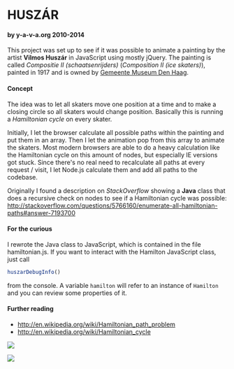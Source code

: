 # HUSZÁR
#### by y-a-v-a.org 2010-2014

This project was set up to see if it was possible to animate a painting by the artist __Vilmos Huszár__ in JavaScript using mostly jQuery. The painting is called _Compositie II (schaatsenrijders)_ (_Composition II (ice skaters)_), painted in 1917 and is owned by [Gemeente Museum Den Haag](http://www.gemeentemuseum.nl/collection/item/6847).

#### Concept

The idea was to let all skaters move one position at a time and to make a closing circle so all skaters would change position. Basically this is running a _Hamiltonian cycle_ on every skater.

Initially, I let the browser calculate all possible paths within the painting and put them in an array. Then I let the animation pop from this array to animate the skaters. Most modern browsers are able to do a heavy calculation like the Hamiltonian cycle on this amount of nodes, but especially IE versions got stuck. Since there's no real need to recalculate all paths at every request / visit, I let Node.js calculate them and add all paths to the codebase.

Originally I found a description on _StackOverflow_ showing a __Java__ class that does a recursive check on nodes to see if a Hamiltonian cycle was possible: http://stackoverflow.com/questions/5766160/enumerate-all-hamiltonian-paths#answer-7193700

#### For the curious

I rewrote the Java class to JavaScript, which is contained in the file hamiltonian.js. If you want to interact with the Hamilton JavaScript class, just call

```javascript
huszarDebugInfo()
```

from the console. A variable ```hamilton``` will refer to an instance of ```Hamilton``` and you can review some properties of it.


#### Further reading

* http://en.wikipedia.org/wiki/Hamiltonian_path_problem
* http://en.wikipedia.org/wiki/Hamiltonian_cycle


![](https://raw.github.com/y-a-v-a/huszar/master/var/skater.png)

![](https://raw.github.com/y-a-v-a/huszar/master/var/Vilmos_Huszar.jpg)

